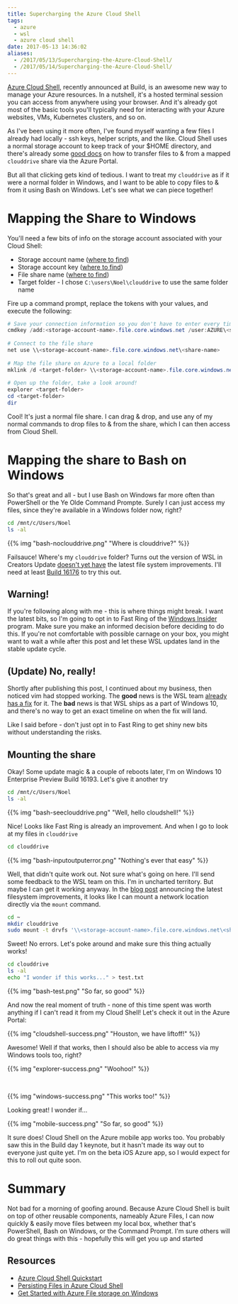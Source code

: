 ```yaml
---
title: Supercharging the Azure Cloud Shell
tags: 
  - azure
  - wsl
  - azure cloud shell
date: 2017-05-13 14:36:02
aliases:
  - /2017/05/13/Supercharging-the-Azure-Cloud-Shell/
  - /2017/05/14/Supercharging-the-Azure-Cloud-Shell/
---
```



[Azure Cloud Shell](https://docs.microsoft.com/en-us/azure/cloud-shell/overview), recently announced at Build, is an awesome new way to manage your Azure resources. In a nutshell, it's a hosted terminal session you can access from anywhere using your browser. And it's already got most of the basic tools you'll typically need for interacting with your Azure websites, VMs, Kubernetes clusters, and so on.

As I've been using it more often, I've found myself wanting a few files I already had locally - ssh keys, helper scripts, and the like. Cloud Shell uses a normal storage account to keep track of your $HOME directory, and there's already some [good docs](https://docs.microsoft.com/en-us/azure/cloud-shell/persisting-shell-storage) on how to transfer files to & from a mapped `clouddrive` share via the Azure Portal. 

But all that clicking gets kind of tedious. I want to treat my `clouddrive` as if it were a normal folder in Windows, and I want to be able to copy files to & from it using Bash on Windows. Let's see what we can piece together!

# Mapping the Share to Windows

You'll need a few bits of info on the storage account associated with your Cloud Shell:
* Storage account name ([where to find](https://docs.microsoft.com/en-us/azure/cloud-shell/persisting-shell-storage))
* Storage account key ([where to find](https://docs.microsoft.com/en-us/azure/storage/storage-create-storage-account#manage-your-storage-access-keys))
* File share name ([where to find](https://docs.microsoft.com/en-us/azure/cloud-shell/persisting-shell-storage))
* Target folder - I chose `C:\users\Noel\clouddrive` to use the same folder name

Fire up a command prompt, replace the tokens with your values, and execute the following:
```powershell
# Save your connection information so you don't have to enter every time
cmdkey /add:<storage-account-name>.file.core.windows.net /user:AZURE\<storage-account-name> /pass:<storage-account-key>
 
# Connect to the file share
net use \\<storage-account-name>.file.core.windows.net\<share-name>
 
# Map the file share on Azure to a local folder
mklink /d <target-folder> \\<storage-account-name>.file.core.windows.net\<share-name>
 
# Open up the folder, take a look around!
explorer <target-folder>
cd <target-folder>
dir
```

Cool! It's just a normal file share. I can drag & drop, and use any of my normal commands to drop files to & from the share, which I can then access from Cloud Shell.

# Mapping the share to Bash on Windows

So that's great and all - but I  use Bash on Windows far more often than PowerShell or the Ye Olde Command Prompte. Surely I can just access my files, since they're available in a Windows folder now, right?

```bash
cd /mnt/c/Users/Noel
ls -al
```

{{% img "bash-noclouddrive.png" "Where is clouddrive?" %}}

Failsauce! Where's my `clouddrive` folder? Turns out the version of WSL in Creators Update [doesn't yet have](https://github.com/Microsoft/BashOnWindows/issues/1975) the latest file system improvements. I'll need at least [Build 16176](https://msdn.microsoft.com/en-us/commandline/wsl/release_notes) to try this out. 

## Warning!

If you're following along with me - this is where things might break. I want the latest bits, so I'm going to opt in to Fast Ring of the [Windows Insider](https://insider.windows.com/) program. Make sure you make an informed decision before deciding to do this. If you're not comfortable with possible carnage on your box, you might want to wait a while after this post and let these WSL updates land in the stable update cycle.

## (Update) No, really!

Shortly after publishing this post, I continued about my business, then noticed vim had stopped working. The **good** news is the WSL team [already has a fix](https://github.com/Microsoft/BashOnWindows/issues/2092) for it. The **bad** news is that WSL ships as a part of Windows 10, and there's no way to get an exact timeline on when the fix will land.

Like I said before - don't just opt in to Fast Ring to get shiny new bits without understanding the risks.

## Mounting the share

Okay! Some update magic & a couple of reboots later, I'm on Windows 10 Enterprise Preview Build 16193. Let's give it another try

```bash
cd /mnt/c/Users/Noel
ls -al
```

{{% img "bash-seeclouddrive.png" "Well, hello cloudshell!" %}}

Nice! Looks like Fast Ring is already an improvement. And when I go to look at my files in `clouddrive`

```bash
cd clouddrive
```

{{% img "bash-inputoutputerror.png" "Nothing's ever that easy" %}}

Well, that didn't quite work out. Not sure what's going on here. I'll send some feedback to the WSL team on this. I'm in uncharted territory. But maybe I can get it working anyway. In the [blog post](https://blogs.msdn.microsoft.com/wsl/2017/04/18/file-system-improvements-to-the-windows-subsystem-for-linux/) announcing the latest filesystem improvements, it looks like I can mount a network location directly via the `mount` command.

```bash
cd ~
mkdir clouddrive
sudo mount -t drvfs '\\<storage-account-name>.file.core.windows.net\<share-name>' clouddrive
```

Sweet! No errors. Let's poke around and make sure this thing actually works!

```bash
cd clouddrive
ls -al
echo "I wonder if this works..." > test.txt
```

{{% img "bash-test.png" "So far, so good" %}}

And now the real moment of truth - none of this time spent was worth anything if I can't read it from my Cloud Shell! Let's check it out in the Azure Portal:

{{% img "cloudshell-success.png" "Houston, we have liftoff!" %}}

Awesome! Well if that works, then I should also be able to access via my Windows tools too, right?

{{% img "explorer-success.png" "Woohoo!" %}}

&nbsp;

{{% img "windows-success.png" "This works too!" %}}

Looking great! I wonder if...

{{% img "mobile-success.png" "So far, so good" %}}

It sure does! Cloud Shell on the Azure mobile app works too. You probably saw this in the Build day 1 keynote, but it hasn't made its way out to everyone just quite yet. I'm on the beta iOS Azure app, so I would expect for this to roll out quite soon.

# Summary

Not bad for a morning of goofing around. Because Azure Cloud Shell is built on top of other reusable components, nameably Azure Files, I can now quickly & easily move files between my local box, whether that's PowerShell, Bash on Windows, or the Command Prompt. I'm sure others will do great things with this - hopefully this will get you up and started

## Resources

* [Azure Cloud Shell Quickstart](https://docs.microsoft.com/en-us/azure/cloud-shell/quickstart)
* [Persisting Files in Azure Cloud Shell](https://docs.microsoft.com/en-us/azure/cloud-shell/persisting-shell-storage)
* [Get Started with Azure File storage on Windows](https://docs.microsoft.com/en-us/azure/storage/storage-dotnet-how-to-use-files#mount-the-file-share)